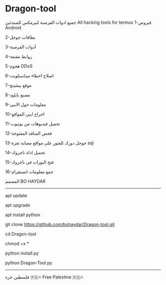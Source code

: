 # Dragon-tool
جميع ادوات القرصنة لتيرمكس للمبتدئين
All hacking tools for termux
1-فيروس Android 

2-بطاقات جوجل 

3-أدوات القرصنة 

4-روابط مقنعة 

5-هجوم DDoS 

6-اصلاح اخطاء ميتاسبلويت

7-موقع بيشينج 

8-مصنع بايلود

9-معلومات حول الايبي

10-اخراج ايبي المواقع

11-تحميل فيديوهات من يوتيوب

12-فحص المنافذ المفتوحة

13-جوجل دورك للعثور على مواقع مصابة ثغرة sql

14-تحميل اداة ناجروك

15-فتح البورات في ناجروك

16-جمع معلومات انستقرام

المصمم BO HAYDAR
______________________________________________________
apt update 

apt upgrade 

apt install python 

git clone https://github.com/bohaydar/Dragon-tool.git

cd Dragon-tool

chmod +x *

python install.py

python Dragon-Tool.py
_________________________________________________________
فلسطين حرة 🇵🇸🔥
Free Palestine 🇵🇸🔥
